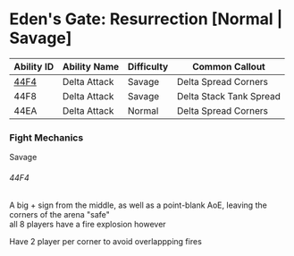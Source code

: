 # Eden's Gate: Resurrection [Normal | Savage]

Ability ID | Ability Name | Difficulty | Common Callout
---|---|---|---
[44F4](#44F4) | Delta Attack | Savage | Delta Spread Corners
44F8 | Delta Attack | Savage | Delta Stack Tank Spread
44EA | Delta Attack | Normal | Delta Spread Corners


### Fight Mechanics

Savage

###### 44F4  
A big + sign from the middle, as well as a point-blank AoE, leaving the corners of the arena "safe"  
all 8 players have a fire explosion however  

Have 2 player per corner to avoid overlappping fires
